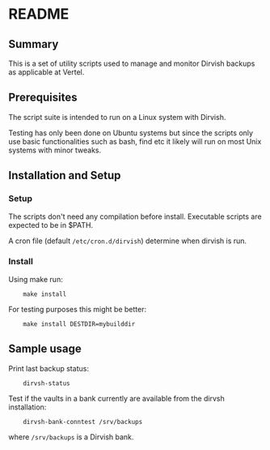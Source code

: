 # README
## Summary

This is a set of utility scripts used to manage and monitor Dirvish backups
as applicable at Vertel.

## Prerequisites

The script suite is intended to run on a Linux system with Dirvish.

Testing has only been done on Ubuntu systems but since the scripts only use
basic functionalities such as bash, find etc it likely will run on most Unix systems with minor tweaks.

## Installation and Setup

### Setup

The scripts don't need any compilation before install. Executable scripts are expected to be in $PATH.

A cron file (default `/etc/cron.d/dirvish`) determine when dirvish is run.

### Install

Using make run:
```
    make install
```

For testing purposes this might be better:
```
    make install DESTDIR=mybuilddir
```

## Sample usage

Print last backup status:
```
    dirvsh-status
```

Test if the vaults in a bank currently are available from the dirvsh installation:
```
    dirvsh-bank-conntest /srv/backups
```
where `/srv/backups` is a Dirvish bank.
